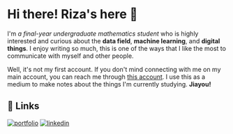 # Hi there! Riza's here 👋

I'm _a final-year undergraduate mathematics student_ who is highly interested and curious about the **data field**, **machine learning**, and **digital things**. I enjoy writing so much, this is one of the ways that I like the most to communicate with myself and other people.

Well, it's not my first account. If you don't mind connecting with me on my main account, you can reach me through [this account](https://www.github.com/rizaisnakhoir/). I use this as a medium to make notes about the things I'm currently studying. **Jiayou!**

## 🔗 Links
[![portfolio](https://img.shields.io/badge/Medium-12100E?style=for-the-badge&logo=medium&logoColor=white)](https://medium.com/@rizaisnakhoir)
[![linkedin](https://img.shields.io/badge/linkedin-0A66C2?style=for-the-badge&logo=linkedin&logoColor=white)](https://www.linkedin.com/in/rizaisnakhoir/)

<!---
notesbyriza/notesbyriza is a ✨ special ✨ repository because its `README.md` (this file) appears on your GitHub profile.
You can click the Preview link to take a look at your changes.
--->
